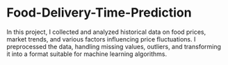 # Food-Delivery-Time-Prediction
In this project, I collected and analyzed historical data on food prices, market trends, and various factors influencing price fluctuations. I preprocessed the data, handling missing values, outliers, and transforming it into a format suitable for machine learning algorithms.
